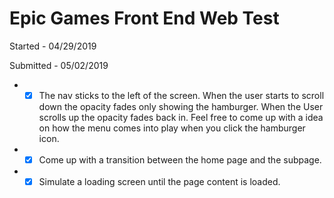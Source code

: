 # Epic Games Front End Web Test

Started - 04/29/2019

Submitted - 05/02/2019

- - [x] The nav sticks to the left of the screen. When the user starts to scroll down the opacity fades only showing the hamburger. When the User scrolls up the opacity fades back in. Feel free to come up with a idea on how the menu comes into play when you click the hamburger icon.

- - [x] Come up with a transition between the home page and the subpage.

- - [x] Simulate a loading screen until the page content is loaded.
